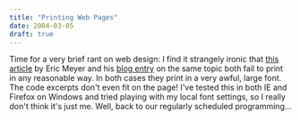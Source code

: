 ```yaml
---
title: "Printing Web Pages"
date: 2004-03-05
draft: true
---
```

Time for a very brief rant on web design: I find it strangely ironic that [this article](https://web.archive.org/web/20040403125935/http://alistapart.com/articles/goingtoprint/) by Eric Meyer and his [blog entry](https://web.archive.org/web/20040403125935/http://www.meyerweb.com/eric/articles/webrev/200001.html "Print Different") on the same topic both fail to print in any reasonable way. In both cases they print in a very awful, large font. The code excerpts don't even fit on the page! I've tested this in both IE and Firefox on Windows and tried playing with my local font settings, so I really don't think it's just me. Well, back to our regularly scheduled programming...
